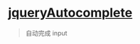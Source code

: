 # [jqueryAutocomplete](https://www.devbridge.com/sourcery/components/jquery-autocomplete/)

> 自动完成 input